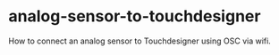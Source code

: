 # analog-sensor-to-touchdesigner
How to connect an analog sensor to Touchdesigner using OSC via wifi. 
